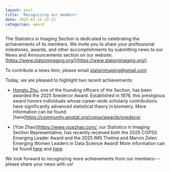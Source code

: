 ```yaml
---
layout: post
title: 'Recognizing our members'
date: 2025-03-15 22:23 
categories: award
---
```



The Statistics in Imaging Section is dedicated to celebrating the achievements of its members. We invite you to share your professional milestones, awards, and other accomplishments by submitting news to our News and Announcements section on our website: [https://www.statsinimaging.org/](https://www.statsinimaging.org/)
 
To contribute a news item, please email <a href="statsinimaging@gmail.com">statsinimaging@gmail.com</a>
 
Today, we are pleased to highlight two recent achievements:

- [Hongtu Zhu](https://sph.unc.edu/adv_profile/hongtu-zhu-phd/), one of the founding officers of the Section, has been awarded the 2025 Snedecor Award. Established in 1976, this prestigious award honors individuals whose career-wide scholarly contributions have significantly advanced statistical theory in biometry. More information can be found [here]https://community.amstat.org/copss/awards/snedecor
 
- [Yize Zhao](https://www.yizezhao.com/, our Statistics in Imaging Section Representative, has recently received both the 2025 COPSS Emerging Leader Award and the 2025 IMS Thelma and Marvin Zelen Emerging Women Leaders in Data Science Award! More information can be found [here](https://community.amstat.org/copss/awards/leadership-academy) and [here](https://imstat.org/2025/01/13/2025-ims-thelma-and-marvin-zelen-emerging-women-leaders-in-data-science-award-recipients-annouced/).

We look forward to recognizing more achievements from our members---please share your news with us!

